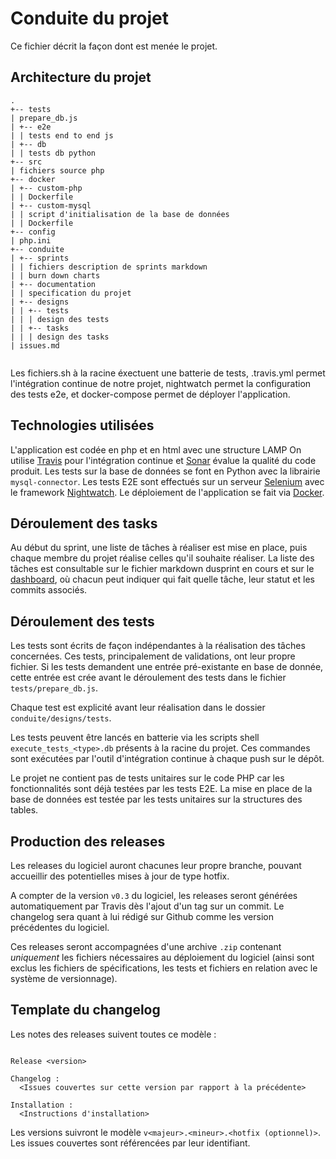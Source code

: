 # Conduite du projet

Ce fichier décrit la façon dont est menée le projet.

## Architecture du projet

```
.
+-- tests
| prepare_db.js
| +-- e2e
| | tests end to end js
| +-- db
| | tests db python
+-- src
| fichiers source php
+-- docker
| +-- custom-php
| | Dockerfile
| +-- custom-mysql
| | script d'initialisation de la base de données
| | Dockerfile
+-- config
| php.ini
+-- conduite
| +-- sprints
| | fichiers description de sprints markdown
| | burn down charts
| +-- documentation
| | specification du projet
| +-- designs
| | +-- tests
| | | design des tests
| | +-- tasks
| | | design des tasks
| issues.md


```
Les fichiers.sh à la racine éxectuent une batterie de tests, .travis.yml permet l'intégration continue de notre projet, nightwatch permet la configuration des tests e2e, et docker-compose permet de déployer l'application.

## Technologies utilisées
L'application est codée en php et en html avec une structure LAMP
On utilise [Travis](https://travis-ci.com/) pour l'intégration continue et [Sonar](https://www.sonarqube.org/) évalue la qualité du code produit.
Les tests sur la base de données se font en Python avec la librairie `mysql-connector`.
Les tests E2E sont effectués sur un serveur [Selenium](https://www.seleniumhq.org/) avec le framework [Nightwatch](http://nightwatchjs.org/).
Le déploiement de l'application se fait via [Docker](https://www.docker.com/).

## Déroulement des tasks
Au début du sprint, une liste de tâches à réaliser est mise en place, puis chaque membre du projet réalise celles qu'il souhaite réaliser.
La liste des tâches est consultable sur le fichier markdown dusprint en cours et sur le [dashboard](https://github.com/echoffee/haisau/projects), où chacun peut indiquer qui fait quelle tâche, leur statut et les commits associés.
## Déroulement des tests

Les tests sont écrits de façon indépendantes à la réalisation des tâches concernées. Ces tests,
principalement de validations, ont leur propre fichier. Si les tests demandent une entrée
pré-existante en base de donnée, cette entrée est crée avant le déroulement des tests dans le
fichier `tests/prepare_db.js`.

Chaque test est explicité avant leur réalisation dans le dossier `conduite/designs/tests`.

Les tests peuvent être lancés en batterie via les scripts shell `execute_tests_<type>.db` présents
à la racine du projet. Ces commandes sont exécutées par l'outil d'intégration continue à chaque
push sur le dépôt.

Le projet ne contient pas de tests unitaires sur le code PHP car les fonctionnalités sont déjà testées par les tests E2E. La mise en place de la base de données est testée par les tests unitaires sur la structures des tables.

## Production des releases
Les releases du logiciel auront chacunes leur propre branche, pouvant accueillir des potentielles mises à jour de type hotfix.

A compter de la version `v0.3` du logiciel, les releases seront générées automatiquement par Travis dès l'ajout d'un tag sur un commit. Le changelog sera quant à lui rédigé sur Github comme les version précédentes du logiciel.

Ces releases seront accompagnées d'une archive `.zip` contenant *uniquement* les fichiers nécessaires au déploiement du logiciel (ainsi sont exclus les fichiers de spécifications, les tests et fichiers en relation avec le système de versionnage).

## Template du changelog

Les notes des releases suivent toutes ce modèle :

```

Release <version>

Changelog :
  <Issues couvertes sur cette version par rapport à la précédente>

Installation :
  <Instructions d'installation>

```

Les versions suivront le modèle `v<majeur>.<mineur>.<hotfix (optionnel)>`.
Les issues couvertes sont référencées par leur identifiant.
